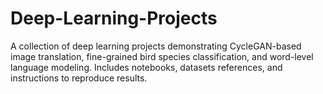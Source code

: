 # Deep-Learning-Projects
A collection of deep learning  projects demonstrating CycleGAN-based image translation, fine-grained bird species classification, and word-level language modeling. Includes notebooks, datasets references, and instructions to reproduce results.

